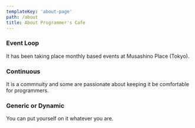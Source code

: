 ```yaml
---
templateKey: 'about-page'
path: /about
title: About Programmer's Cafe
---
```

### Event Loop
It has been taking place monthly based events at Musashino Place (Tokyo).

### Continuous
It is a commnuity and some are passionate about keeping it be comfortable for programmers.

### Generic or Dynamic
You can put yourself on it whatever you are.

